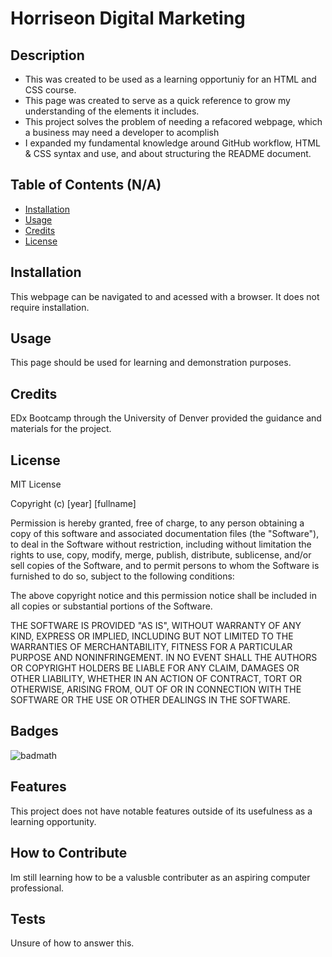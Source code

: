 # Horriseon Digital Marketing

## Description

- This was created to be used as a learning opportuniy for an HTML and CSS course.
- This page was created to serve as a quick reference to grow my understanding of the elements it includes.
- This project solves the problem of needing a refacored webpage, which a business may need a developer to acomplish
- I expanded my fundamental knowledge around GitHub workflow, HTML & CSS syntax and use, and about structuring the README document.

## Table of Contents (N/A)
- [Installation](#installation)
- [Usage](#usage)
- [Credits](#credits)
- [License](#license)

## Installation

This webpage can be navigated to and acessed with a browser. It does not require installation.

## Usage

This page should be used for learning and demonstration purposes.

## Credits

EDx Bootcamp through the University of Denver provided the guidance and materials for the project.

## License

MIT License

Copyright (c) [year] [fullname]

Permission is hereby granted, free of charge, to any person obtaining a copy
of this software and associated documentation files (the "Software"), to deal
in the Software without restriction, including without limitation the rights
to use, copy, modify, merge, publish, distribute, sublicense, and/or sell
copies of the Software, and to permit persons to whom the Software is
furnished to do so, subject to the following conditions:

The above copyright notice and this permission notice shall be included in all
copies or substantial portions of the Software.

THE SOFTWARE IS PROVIDED "AS IS", WITHOUT WARRANTY OF ANY KIND, EXPRESS OR
IMPLIED, INCLUDING BUT NOT LIMITED TO THE WARRANTIES OF MERCHANTABILITY,
FITNESS FOR A PARTICULAR PURPOSE AND NONINFRINGEMENT. IN NO EVENT SHALL THE
AUTHORS OR COPYRIGHT HOLDERS BE LIABLE FOR ANY CLAIM, DAMAGES OR OTHER
LIABILITY, WHETHER IN AN ACTION OF CONTRACT, TORT OR OTHERWISE, ARISING FROM,
OUT OF OR IN CONNECTION WITH THE SOFTWARE OR THE USE OR OTHER DEALINGS IN THE
SOFTWARE.

## Badges

![badmath](https://img.shields.io/github/license/guymorganb/Horiseon-Digital-Marketing)



## Features

This project does not have notable features outside of its usefulness as a learning opportunity.

## How to Contribute

Im still learning how to be a valusble contributer as an aspiring computer professional.

## Tests

Unsure of how to answer this.